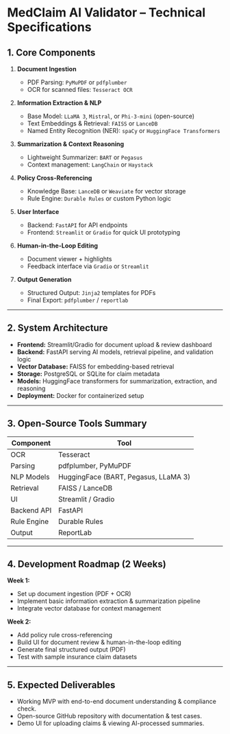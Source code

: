 # MedClaim AI Validator – Technical Specifications

## 1. Core Components
1. **Document Ingestion**
   - PDF Parsing: `PyMuPDF` or `pdfplumber`
   - OCR for scanned files: `Tesseract OCR`

2. **Information Extraction & NLP**
   - Base Model: `LLaMA 3`, `Mistral`, or `Phi-3-mini` (open-source)
   - Text Embeddings & Retrieval: `FAISS` or `LanceDB`
   - Named Entity Recognition (NER): `spaCy` or `HuggingFace Transformers`

3. **Summarization & Context Reasoning**
   - Lightweight Summarizer: `BART` or `Pegasus`
   - Context management: `LangChain` or `Haystack`

4. **Policy Cross-Referencing**
   - Knowledge Base: `LanceDB` or `Weaviate` for vector storage
   - Rule Engine: `Durable Rules` or custom Python logic

5. **User Interface**
   - Backend: `FastAPI` for API endpoints
   - Frontend: `Streamlit` or `Gradio` for quick UI prototyping

6. **Human-in-the-Loop Editing**
   - Document viewer + highlights
   - Feedback interface via `Gradio` or `Streamlit`

7. **Output Generation**
   - Structured Output: `Jinja2` templates for PDFs
   - Final Export: `pdfplumber` / `reportlab`

---

## 2. System Architecture
- **Frontend:** Streamlit/Gradio for document upload & review dashboard
- **Backend:** FastAPI serving AI models, retrieval pipeline, and validation logic
- **Vector Database:** FAISS for embedding-based retrieval
- **Storage:** PostgreSQL or SQLite for claim metadata
- **Models:** HuggingFace transformers for summarization, extraction, and reasoning
- **Deployment:** Docker for containerized setup

---

## 3. Open-Source Tools Summary
| Component | Tool |
|-----------|------|
| OCR | Tesseract |
| Parsing | pdfplumber, PyMuPDF |
| NLP Models | HuggingFace (BART, Pegasus, LLaMA 3) |
| Retrieval | FAISS / LanceDB |
| UI | Streamlit / Gradio |
| Backend API | FastAPI |
| Rule Engine | Durable Rules |
| Output | ReportLab |

---

## 4. Development Roadmap (2 Weeks)
**Week 1:**
- Set up document ingestion (PDF + OCR)
- Implement basic information extraction & summarization pipeline
- Integrate vector database for context management

**Week 2:**
- Add policy rule cross-referencing
- Build UI for document review & human-in-the-loop editing
- Generate final structured output (PDF)
- Test with sample insurance claim datasets

---

## 5. Expected Deliverables
- Working MVP with end-to-end document understanding & compliance check.
- Open-source GitHub repository with documentation & test cases.
- Demo UI for uploading claims & viewing AI-processed summaries.
